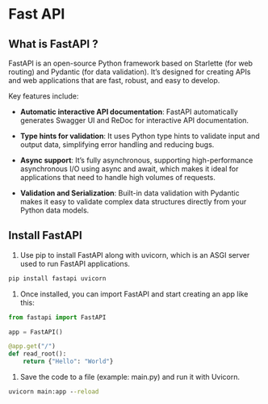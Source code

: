 # Fast API

## What is FastAPI ?

FastAPI is an open-source Python framework based on Starlette (for web routing) and Pydantic (for data validation). It’s designed for creating APIs and web applications that are fast, robust, and easy to develop.

Key features include:

- **Automatic interactive API documentation**: FastAPI automatically generates Swagger UI and ReDoc for interactive API documentation.

- **Type hints for validation**: It uses Python type hints to validate input and output data, simplifying error handling and reducing bugs.

- **Async support**: It’s fully asynchronous, supporting high-performance asynchronous I/O using async and await, which makes it ideal for applications that need to handle high volumes of requests.

- **Validation and Serialization**: Built-in data validation with Pydantic makes it easy to validate complex data structures directly from your Python data models.

## Install FastAPI

1. Use pip to install FastAPI along with uvicorn, which is an ASGI server used to run FastAPI applications.

```cmd
pip install fastapi uvicorn
```

1. Once installed, you can import FastAPI and start creating an app like this:

```python
from fastapi import FastAPI

app = FastAPI()

@app.get("/")
def read_root():
    return {"Hello": "World"}
```

1. Save the code to a file (example: main.py) and run it with Uvicorn.

```cmd
uvicorn main:app --reload
```
